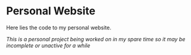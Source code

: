 Personal Website
==================
Here lies the code to my personal website.

*This is a personal project being worked on in my spare time so it may be incomplete or unactive for a while*
